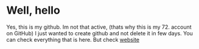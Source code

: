 # Well, hello

Yes, this is my github. Im not that active, (thats why this is my 72. account on GitHub) I just wanted to create github and not delete it in few days. You can check everything that is here.
But check [website](wejkeyy.github.io)
